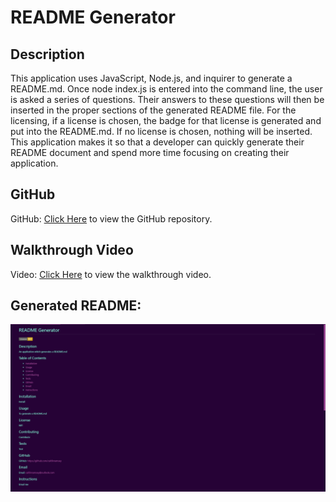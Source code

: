 # README Generator

## Description
This application uses JavaScript, Node.js, and inquirer to generate a README.md. Once node index.js is entered into the command line, the user is asked a series of questions. Their answers
to these questions will then be inserted in the proper sections of the generated README file. For the licensing, if a license is chosen, the badge for that license is generated and put into
the README.md. If no license is chosen, nothing will be inserted. This application makes it so that a developer can quickly generate their README document and spend more time focusing on
creating their application.

## GitHub
GitHub: <a href="https://github.com/caitlinramsey/readme-generator" target="_blank">Click Here</a> to view the GitHub repository.

## Walkthrough Video
Video: <a href="https://drive.google.com/file/d/11-CLwpNzczoGF8fkAh-VjRQTGquNHleA/view" target="_blank">Click Here</a> to view the walkthrough video.

## Generated README:
![Alt text](./README-example.png)